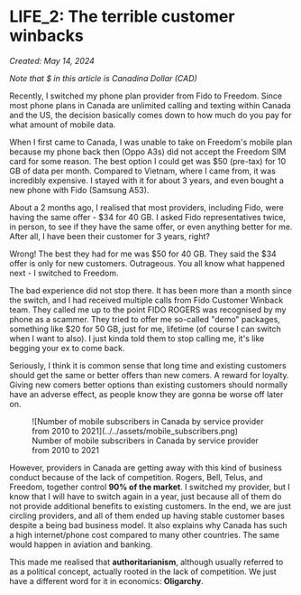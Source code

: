 # LIFE_2: The terrible customer winbacks

*Created: May 14, 2024*

*Note that $ in this article is Canadina Dollar (CAD)*

Recently, I switched my phone plan provider from Fido to Freedom. Since most phone plans in Canada are unlimited calling and texting within Canada and the US, the decision basically comes down to how much do you pay for what amount of mobile data.

When I first came to Canada, I was unable to take on Freedom's mobile plan because my phone back then (Oppo A3s) did not accept the Freedom SIM card for some reason. The best option I could get was $50 (pre-tax) for 10 GB of data per month. Compared to Vietnam, where I came from, it was incredibly expensive. I stayed with it for about 3 years, and even bought a new phone with Fido (Samsung A53).

About a 2 months ago, I realised that most providers, including Fido, were having the same offer - $34 for 40 GB. I asked Fido representatives twice, in person, to see if they have the same offer, or even anything better for me. After all, I have been their customer for 3 years, right?

Wrong! The best they had for me was $50 for 40 GB. They said the $34 offer is only for new customers. Outrageous. You all know what happened next - I switched to Freedom.

The bad experience did not stop there. It has been more than a month since the switch, and I had received multiple calls from Fido Customer Winback team. They called me up to the point FIDO ROGERS was recognised by my phone as a scammer. They tried to offer me so-called "demo" packages, something like $20 for 50 GB, just for me, lifetime (of course I can switch when I want to also). I just kinda told them to stop calling me, it's like begging your ex to come back.

Seriously, I think it is common sense that long time and existing customers should get the same or better offers than new comers. A reward for loyalty. Giving new comers better options than existing customers should normally have an adverse effect, as people know they are gonna be worse off later on. 

<figure markdown="span">
  ![Number of mobile subscribers in Canada by service provider from 2010 to 2021](../../assets/mobile_subscribers.png)
  <figcaption>Number of mobile subscribers in Canada by service provider from 2010 to 2021</figcaption>
</figure>

However, providers in Canada are getting away with this kind of business conduct because of the lack of competition. Rogers, Bell, Telus, and Freedom, together control **90% of the market**. I switched my provider, but I know that I will have to switch again in a year, just because all of them do not provide additional benefits to existing customers. In the end, we are just circling providers, and all of them ended up having stable customer bases despite a being bad business model. It also explains why Canada has such a high internet/phone cost compared to many other countries. The same would happen in aviation and banking.

This made me realised that **authoritarianism**, although usually referred to as a political concept, actually rooted in the lack of competition. We just have a different word for it in economics: **Oligarchy**.